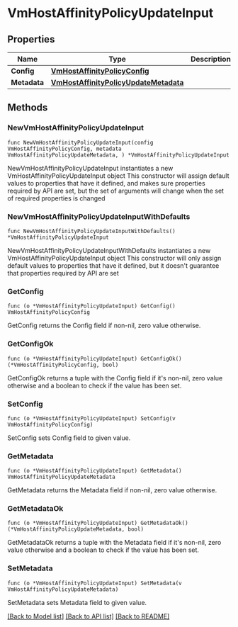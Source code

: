 # VmHostAffinityPolicyUpdateInput

## Properties

Name | Type | Description | Notes
------------ | ------------- | ------------- | -------------
**Config** | [**VmHostAffinityPolicyConfig**](VmHostAffinityPolicyConfig.md) |  | 
**Metadata** | [**VmHostAffinityPolicyUpdateMetadata**](VmHostAffinityPolicyUpdateMetadata.md) |  | 

## Methods

### NewVmHostAffinityPolicyUpdateInput

`func NewVmHostAffinityPolicyUpdateInput(config VmHostAffinityPolicyConfig, metadata VmHostAffinityPolicyUpdateMetadata, ) *VmHostAffinityPolicyUpdateInput`

NewVmHostAffinityPolicyUpdateInput instantiates a new VmHostAffinityPolicyUpdateInput object
This constructor will assign default values to properties that have it defined,
and makes sure properties required by API are set, but the set of arguments
will change when the set of required properties is changed

### NewVmHostAffinityPolicyUpdateInputWithDefaults

`func NewVmHostAffinityPolicyUpdateInputWithDefaults() *VmHostAffinityPolicyUpdateInput`

NewVmHostAffinityPolicyUpdateInputWithDefaults instantiates a new VmHostAffinityPolicyUpdateInput object
This constructor will only assign default values to properties that have it defined,
but it doesn't guarantee that properties required by API are set

### GetConfig

`func (o *VmHostAffinityPolicyUpdateInput) GetConfig() VmHostAffinityPolicyConfig`

GetConfig returns the Config field if non-nil, zero value otherwise.

### GetConfigOk

`func (o *VmHostAffinityPolicyUpdateInput) GetConfigOk() (*VmHostAffinityPolicyConfig, bool)`

GetConfigOk returns a tuple with the Config field if it's non-nil, zero value otherwise
and a boolean to check if the value has been set.

### SetConfig

`func (o *VmHostAffinityPolicyUpdateInput) SetConfig(v VmHostAffinityPolicyConfig)`

SetConfig sets Config field to given value.


### GetMetadata

`func (o *VmHostAffinityPolicyUpdateInput) GetMetadata() VmHostAffinityPolicyUpdateMetadata`

GetMetadata returns the Metadata field if non-nil, zero value otherwise.

### GetMetadataOk

`func (o *VmHostAffinityPolicyUpdateInput) GetMetadataOk() (*VmHostAffinityPolicyUpdateMetadata, bool)`

GetMetadataOk returns a tuple with the Metadata field if it's non-nil, zero value otherwise
and a boolean to check if the value has been set.

### SetMetadata

`func (o *VmHostAffinityPolicyUpdateInput) SetMetadata(v VmHostAffinityPolicyUpdateMetadata)`

SetMetadata sets Metadata field to given value.



[[Back to Model list]](../README.md#documentation-for-models) [[Back to API list]](../README.md#documentation-for-api-endpoints) [[Back to README]](../README.md)


